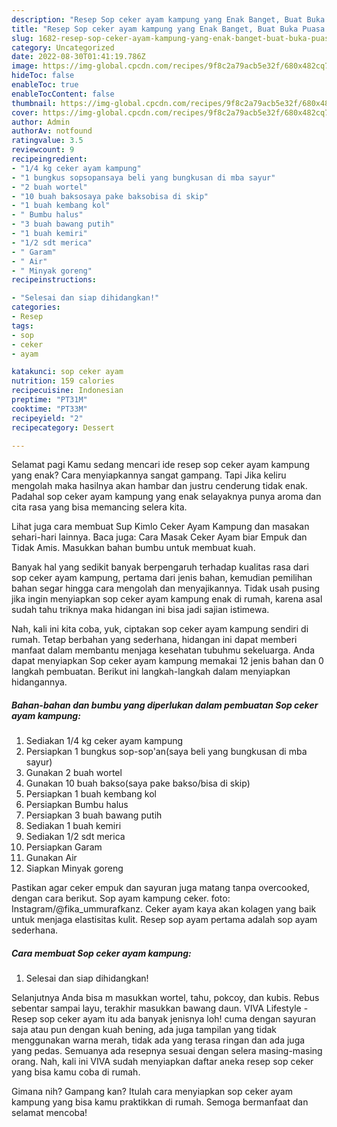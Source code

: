 ```yaml
---
description: "Resep Sop ceker ayam kampung yang Enak Banget, Buat Buka Puasa Menggugah Selera"
title: "Resep Sop ceker ayam kampung yang Enak Banget, Buat Buka Puasa Menggugah Selera"
slug: 1682-resep-sop-ceker-ayam-kampung-yang-enak-banget-buat-buka-puasa-menggugah-selera
category: Uncategorized
date: 2022-08-30T01:41:19.786Z
image: https://img-global.cpcdn.com/recipes/9f8c2a79acb5e32f/680x482cq70/sop-ceker-ayam-kampung-foto-resep-utama.jpg
hideToc: false
enableToc: true
enableTocContent: false
thumbnail: https://img-global.cpcdn.com/recipes/9f8c2a79acb5e32f/680x482cq70/sop-ceker-ayam-kampung-foto-resep-utama.jpg
cover: https://img-global.cpcdn.com/recipes/9f8c2a79acb5e32f/680x482cq70/sop-ceker-ayam-kampung-foto-resep-utama.jpg
author: Admin
authorAv: notfound
ratingvalue: 3.5
reviewcount: 9
recipeingredient:
- "1/4 kg ceker ayam kampung"
- "1 bungkus sopsopansaya beli yang bungkusan di mba sayur"
- "2 buah wortel"
- "10 buah baksosaya pake baksobisa di skip"
- "1 buah kembang kol"
- " Bumbu halus"
- "3 buah bawang putih"
- "1 buah kemiri"
- "1/2 sdt merica"
- " Garam"
- " Air"
- " Minyak goreng"
recipeinstructions:

- "Selesai dan siap dihidangkan!"
categories:
- Resep
tags:
- sop
- ceker
- ayam

katakunci: sop ceker ayam 
nutrition: 159 calories
recipecuisine: Indonesian
preptime: "PT31M"
cooktime: "PT33M"
recipeyield: "2"
recipecategory: Dessert

---
```



Selamat pagi Kamu sedang mencari ide resep sop ceker ayam kampung yang enak? Cara menyiapkannya sangat gampang. Tapi Jika keliru mengolah maka hasilnya akan hambar dan justru cenderung tidak enak. Padahal sop ceker ayam kampung yang enak selayaknya punya aroma dan cita rasa yang bisa memancing selera kita.


Lihat juga cara membuat Sup Kimlo Ceker Ayam Kampung dan masakan sehari-hari lainnya. Baca juga: Cara Masak Ceker Ayam biar Empuk dan Tidak Amis. Masukkan bahan bumbu untuk membuat kuah.

Banyak hal yang sedikit banyak berpengaruh terhadap kualitas rasa dari sop ceker ayam kampung, pertama dari jenis bahan, kemudian pemilihan bahan segar hingga cara mengolah dan menyajikannya. Tidak usah pusing jika ingin menyiapkan sop ceker ayam kampung enak di rumah, karena asal sudah tahu triknya maka hidangan ini bisa jadi sajian istimewa.


Nah, kali ini kita coba, yuk, ciptakan sop ceker ayam kampung sendiri di rumah. Tetap berbahan yang sederhana, hidangan ini dapat memberi manfaat dalam membantu menjaga kesehatan tubuhmu sekeluarga. Anda dapat menyiapkan Sop ceker ayam kampung memakai 12 jenis bahan dan 0 langkah pembuatan. Berikut ini langkah-langkah dalam menyiapkan hidangannya.

<!--inarticleads1-->

##### Bahan-bahan dan bumbu yang diperlukan dalam pembuatan Sop ceker ayam kampung:

1. Sediakan 1/4 kg ceker ayam kampung
1. Persiapkan 1 bungkus sop-sop&#39;an(saya beli yang bungkusan di mba sayur)
1. Gunakan 2 buah wortel
1. Gunakan 10 buah bakso(saya pake bakso/bisa di skip)
1. Persiapkan 1 buah kembang kol
1. Persiapkan  Bumbu halus
1. Persiapkan 3 buah bawang putih
1. Sediakan 1 buah kemiri
1. Sediakan 1/2 sdt merica
1. Persiapkan  Garam
1. Gunakan  Air
1. Siapkan  Minyak goreng


Pastikan agar ceker empuk dan sayuran juga matang tanpa overcooked, dengan cara berikut. Sop ayam kampung ceker. foto: Instagram/@fika_ummurafkanz. Ceker ayam kaya akan kolagen yang baik untuk menjaga elastisitas kulit. Resep sop ayam pertama adalah sop ayam sederhana. 

<!--inarticleads2-->

##### Cara membuat Sop ceker ayam kampung:


1. Selesai dan siap dihidangkan!

Selanjutnya Anda bisa m masukkan wortel, tahu, pokcoy, dan kubis. Rebus sebentar sampai layu, terakhir masukkan bawang daun. VIVA Lifestyle - Resep sop ceker ayam itu ada banyak jenisnya loh! cuma dengan sayuran saja atau pun dengan kuah bening, ada juga tampilan yang tidak menggunakan warna merah, tidak ada yang terasa ringan dan ada juga yang pedas. Semuanya ada resepnya sesuai dengan selera masing-masing orang. Nah, kali ini VIVA sudah menyiapkan daftar aneka resep sop ceker yang bisa kamu coba di rumah. 

Gimana nih? Gampang kan? Itulah cara menyiapkan sop ceker ayam kampung yang bisa kamu praktikkan di rumah. Semoga bermanfaat dan selamat mencoba!
